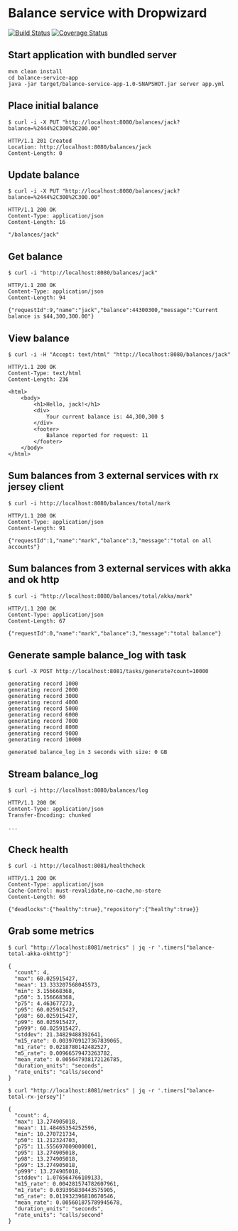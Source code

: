 Balance service with Dropwizard
===============================

[![Build Status](https://travis-ci.org/qza/balance-service.png?branch=master)](https://travis-ci.org/qza/balance-service)
[![Coverage Status](https://coveralls.io/repos/qza/balance-service/badge.svg?branch=master&service=github)](https://coveralls.io/github/qza/balance-service?branch=master)

Start application with bundled server
---

```
mvn clean install
cd balance-service-app
java -jar target/balance-service-app-1.0-SNAPSHOT.jar server app.yml
```

Place initial balance
---

```
$ curl -i -X PUT "http://localhost:8080/balances/jack?balance=%2444%2C300%2C200.00"

HTTP/1.1 201 Created
Location: http://localhost:8080/balances/jack
Content-Length: 0
```

Update balance
---

```
$ curl -i -X PUT "http://localhost:8080/balances/jack?balance=%2444%2C300%2C300.00"

HTTP/1.1 200 OK
Content-Type: application/json
Content-Length: 16

"/balances/jack"
```

Get balance
---

```
$ curl -i "http://localhost:8080/balances/jack"

HTTP/1.1 200 OK
Content-Type: application/json
Content-Length: 94

{"requestId":9,"name":"jack","balance":44300300,"message":"Current balance is $44,300,300.00"}
```

View balance
---

```
$ curl -i -H "Accept: text/html" "http://localhost:8080/balances/jack"

HTTP/1.1 200 OK
Content-Type: text/html
Content-Length: 236

<html>
    <body>
        <h1>Hello, jack!</h1>
        <div>
            Your current balance is: 44,300,300 $
        </div>
        <footer>
            Balance reported for request: 11
        </footer>
    </body>
</html>
```

Sum balances from 3 external services with rx jersey client
---

```
$ curl -i http://localhost:8080/balances/total/mark

HTTP/1.1 200 OK
Content-Type: application/json
Content-Length: 91

{"requestId":1,"name":"mark","balance":3,"message":"total on all accounts"}

```

Sum balances from 3 external services with akka and ok http
---

```
$ curl -i "http://localhost:8080/balances/total/akka/mark"

HTTP/1.1 200 OK
Content-Type: application/json
Content-Length: 67

{"requestId":0,"name":"mark","balance":3,"message":"total balance"}

```

Generate sample balance_log with task
---

```
$ curl -X POST http://localhost:8081/tasks/generate?count=10000

generating record 1000
generating record 2000
generating record 3000
generating record 4000
generating record 5000
generating record 6000
generating record 7000
generating record 8000
generating record 9000
generating record 10000

generated balance_log in 3 seconds with size: 0 GB
```

Stream balance_log
---

```
$ curl -i http://localhost:8080/balances/log

HTTP/1.1 200 OK
Content-Type: application/json
Transfer-Encoding: chunked

...
```

Check health
---

```
$ curl -i http://localhost:8081/healthcheck

HTTP/1.1 200 OK
Content-Type: application/json
Cache-Control: must-revalidate,no-cache,no-store
Content-Length: 60

{"deadlocks":{"healthy":true},"repository":{"healthy":true}}
```

Grab some metrics
---

```
$ curl "http://localhost:8081/metrics" | jq -r '.timers["balance-total-akka-okhttp"]'

{
  "count": 4,
  "max": 60.025915427,
  "mean": 13.333207568045573,
  "min": 3.156668368,
  "p50": 3.156668368,
  "p75": 4.463677273,
  "p95": 60.025915427,
  "p98": 60.025915427,
  "p99": 60.025915427,
  "p999": 60.025915427,
  "stddev": 21.34829488392641,
  "m15_rate": 0.0039709127367839065,
  "m1_rate": 0.0218780142482527,
  "m5_rate": 0.00966579473263782,
  "mean_rate": 0.005647938172126785,
  "duration_units": "seconds",
  "rate_units": "calls/second"
}

$ curl "http://localhost:8081/metrics" | jq -r '.timers["balance-total-rx-jersey"]'

{
  "count": 4,
  "max": 13.274905018,
  "mean": 11.48465354252596,
  "min": 10.270721734,
  "p50": 11.212324703,
  "p75": 11.555697009000001,
  "p95": 13.274905018,
  "p98": 13.274905018,
  "p99": 13.274905018,
  "p999": 13.274905018,
  "stddev": 1.076564766109133,
  "m15_rate": 0.004281574782607961,
  "m1_rate": 0.039395830443575905,
  "m5_rate": 0.011932396810670546,
  "mean_rate": 0.005601875789945678,
  "duration_units": "seconds",
  "rate_units": "calls/second"
}


```
